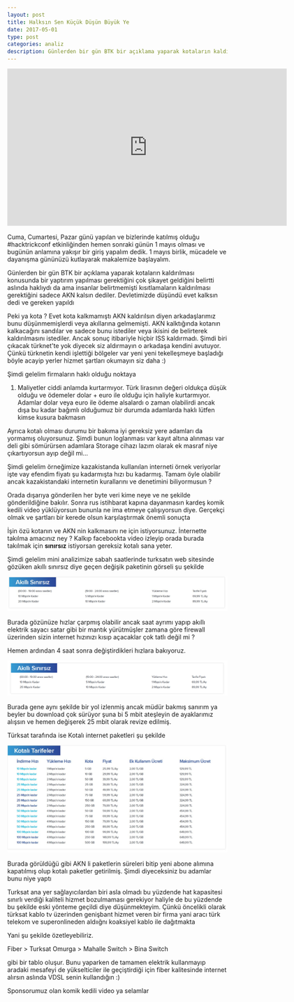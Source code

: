 ```yaml
---
layout: post
title: Halksın Sen Küçük Düşün Büyük Ye
date: 2017-05-01
type: post
categories: analiz
description: Günlerden bir gün BTK bir açıklama yaparak kotaların kaldırılması konusunda bir yaptırım yapılması gerektiğini çok şikayet geldiğini
---
```


<iframe width="640" height="360" src="https://www.youtube-nocookie.com/embed/BHg9Gae1IR4" frameborder="0" allowfullscreen></iframe>

Cuma, Cumartesi, Pazar günü yapılan ve bizlerinde katılmış olduğu #hacktrickconf etkinliğinden hemen sonraki günün 1 mayıs olması ve bugünün anlamına yakışır bir giriş yapalım dedik. 1 mayıs birlik, mücadele ve dayanışma gününüzü kutlayarak makalemize başlayalım.

Günlerden bir gün BTK bir açıklama yaparak kotaların kaldırılması konusunda bir yaptırım yapılması gerektiğini çok şikayet geldiğini belirtti aslında haklıydı da ama insanlar belirtmemişti kısıtlamaların kaldırılması gerektiğini sadece AKN kalsın dediler. Devletimizde düşündü evet kalksın dedi ve gereken yapıldı

Peki ya kota ? Evet kota kalkmamıştı AKN kaldırılsın diyen arkadaşlarımız bunu düşünmemişlerdi veya akıllarına gelmemişti. AKN kalktığında kotanın kalkacağını sandılar ve sadece bunu istediler veya ikisini de belirterek kaldırılmasını istediler. Ancak sonuç itibariyle hiçbir ISS kaldırmadı. Şimdi biri çıkacak türknet'te yok diyecek siz aldırmayın o arkadaşa kendini avutuyor. Çünkü türknetin kendi işlettiği bölgeler var yeni yeni tekelleşmeye başladığı böyle acayip yerler hizmet şartları okumayın siz daha :)

Şimdi gelelim firmaların haklı olduğu noktaya

1. Maliyetler ciddi anlamda kurtarmıyor. Türk lirasının değeri oldukça düşük olduğu ve ödemeler dolar + euro ile olduğu için haliyle kurtarmıyor. Adamlar dolar veya euro ile ödeme alsalardı o zaman olabilirdi ancak dışa bu kadar bağımlı olduğumuz bir durumda adamlarda haklı lütfen kimse kusura bakmasın

Ayrıca kotalı olması durumu bir bakıma iyi gereksiz yere adamları da yormamış oluyorsunuz. Şimdi bunun loglanması var kayıt altına alınması var deli gibi sömürürsen adamlara Storage cihazı lazım olarak ek masraf niye çıkartıyorsun ayıp değil mi...

Şimdi gelelim örneğimize kazakistanda kullanılan interneti örnek veriyorlar işte vay efendim fiyatı şu kadarmışta hızı bu kadarmış. Tamam öyle olabilir ancak kazakistandaki internetin kurallarını ve denetimini biliyormusun ?

Orada dışarıya gönderilen her byte veri kime neye ve ne şekilde gönderildiğine bakılır. Sonra rus istihbarat kapına dayanmasın kardeş komik kedili video yüklüyorsun bununla ne ima etmeye çalışıyorsun diye. Gerçekçi olmak ve şartları bir kerede olsun karşılaştırmak önemli sonuçta

İşin özü kotanın ve AKN nin kalkmasını ne için istiyorsunuz. İnternette takılma amacınız ney ? Kalkıp facebookta video izleyip orada burada takılmak için **sınırsız** istiyorsan gereksiz kotalı sana yeter.

Şimdi gelelim mini analizimize sabah saatlerinde turksatın web sitesinde gözüken akıllı sınırsız diye geçen değişik paketinin görseli şu şekilde

![20mbitbro](/assets/20mbitliaknsizkardes.jpg)

Burada gözünüze hızlar çarpmış olabilir ancak saat ayrımı yapıp akıllı elektrik sayacı satar gibi bir mantık yürütmüşler zamana göre firewall üzerinden sizin internet hızınızı kısıp açacaklar çok tatlı değil mi ?

Hemen ardından 4 saat sonra değiştirdikleri hızlara bakıyoruz.

![25mbitbro](/assets/25mbitaknsizkardes.png)

Burada gene aynı şekilde bir yol izlenmiş ancak müdür bakmış sanırım ya beyler bu download çok sürüyor şuna bi 5 mbit ateşleyin de ayaklarımız alışsın ve hemen değişerek 25 mbit olarak revize edilmiş.

Türksat tarafında ise Kotalı internet paketleri şu şekilde

![enter image description here](/assets/aknkalktikardesgorsel1.jpg)

Burada görüldüğü gibi AKN li paketlerin süreleri bitip yeni abone alımına kapatılmış olup kotalı paketler getirilmiş. Şimdi diyeceksiniz bu adamlar bunu niye yaptı

Turksat ana yer sağlayıcılardan biri asla olmadı bu yüzdende hat kapasitesi sınırlı verdiği kaliteli hizmet bozulmaması gerekiyor haliyle de bu yüzdende bu şekilde eski yönteme geçildi diye düşünmekteyim. Çünkü öncelikli olarak türksat kablo tv üzerinden genişbant hizmet veren bir firma yani aracı türk telekom ve superonlineden aldıığnı koaksiyel kablo ile dağıtmakta 

Yani şu şekilde özetleyebiliriz.

Fiber > Turksat Omurga > Mahalle Switch > Bina Switch 

gibi bir tablo oluşur. Bunu yaparken de tamamen elektrik kullanmayıp aradaki mesafeyi de yükselticiler ile geçiştirdiği için fiber kalitesinde internet alırsın aslında VDSL senin kullandığın :)

Sponsorumuz olan komik kedili video ya selamlar